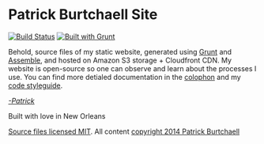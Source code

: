 # Patrick Burtchaell Site
 
[![Build Status](https://travis-ci.org/pburtchaell/site.png?branch=master)](https://travis-ci.org/pburtchaell/site) [![Built with Grunt](https://cdn.gruntjs.com/builtwith.png)](http://gruntjs.com/)

Behold, source files of my static website, generated using [Grunt][1] and [Assemble][2], and hosted on Amazon S3 storage + Cloudfront CDN. My website is open-source so one can observe and learn about the processes I use. You can find more detialed documentation in the [colophon][3] and my [code styleguide][4].

[1]: http://gruntjs.com 
[2]: http://assemble.io "Assemble Static Site Generator"
[3]: http://pburtchaell.com/colophon "@pburtchaell's styleguide"
[4]: http://pburtchaell.com/styleguide "@pburtchaell's styleguide"

_[-Patrick](http://twitter.com/pburtchaell)_

Built with love in New Orleans



[Source files licensed MIT](http://pb.mit-license.org/).
All content [copyright 2014 Patrick Burtchaell](http://pburtchaell.com/legal/)
